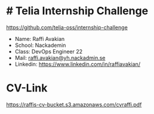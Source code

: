 # # Telia Internship Challenge
https://github.com/telia-oss/internship-challenge

- Name: Raffi Avakian
- School: Nackademin
- Class: DevOps Engineer 22
- Mail: raffi.avakian@yh.nackadmin.se
- Linkedin: https://www.linkedin.com/in/raffiavakian/

# CV-Link

https://raffis-cv-bucket.s3.amazonaws.com/cvraffi.pdf

